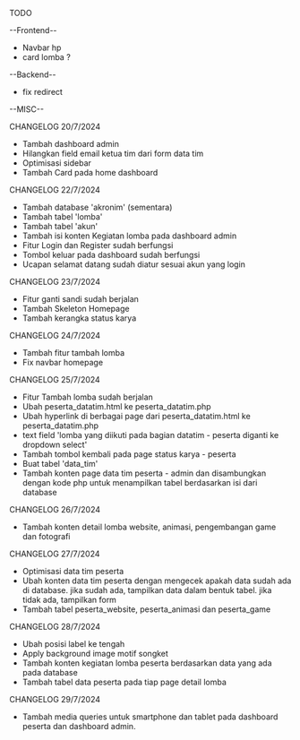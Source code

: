 TODO

--Frontend--
* Navbar hp
* card lomba ?

--Backend--
* fix redirect

--MISC--


CHANGELOG 20/7/2024
- Tambah dashboard admin
- Hilangkan field email ketua tim dari form data tim
- Optimisasi sidebar
- Tambah Card pada home dashboard

CHANGELOG 22/7/2024
- Tambah database 'akronim' (sementara)
- Tambah tabel 'lomba'
- Tambah tabel 'akun'
- Tambah isi konten Kegiatan lomba pada dashboard admin
- Fitur Login dan Register sudah berfungsi
- Tombol keluar pada dashboard sudah berfungsi
- Ucapan selamat datang sudah diatur sesuai akun yang login

CHANGELOG 23/7/2024
- Fitur ganti sandi sudah berjalan
- Tambah Skeleton Homepage
- Tambah kerangka status karya

CHANGELOG 24/7/2024
- Tambah fitur tambah lomba
- Fix navbar homepage

CHANGELOG 25/7/2024
- Fitur Tambah lomba sudah berjalan
- Ubah peserta_datatim.html ke peserta_datatim.php
- Ubah hyperlink di berbagai page dari peserta_datatim.html ke peserta_datatim.php
- text field 'lomba yang diikuti pada bagian datatim - peserta diganti ke dropdown select'
- Tambah tombol kembali pada page status karya - peserta
- Buat tabel 'data_tim'
- Tambah konten page data tim peserta - admin dan disambungkan dengan kode php untuk menampilkan tabel berdasarkan isi dari database

CHANGELOG 26/7/2024
- Tambah konten detail lomba website, animasi, pengembangan game dan fotografi

CHANGELOG 27/7/2024
- Optimisasi data tim peserta
- Ubah konten data tim peserta dengan mengecek apakah data sudah ada di database. jika sudah ada, tampilkan data dalam bentuk tabel. jika tidak ada, tampilkan form
- Tambah tabel peserta_website, peserta_animasi dan peserta_game

CHANGELOG 28/7/2024
- Ubah posisi label ke tengah
- Apply background image motif songket
- Tambah konten kegiatan lomba peserta berdasarkan data yang ada pada database
- Tambah tabel data peserta pada tiap page detail lomba

CHANGELOG 29/7/2024
- Tambah media queries untuk smartphone dan tablet pada dashboard peserta dan dashboard admin.